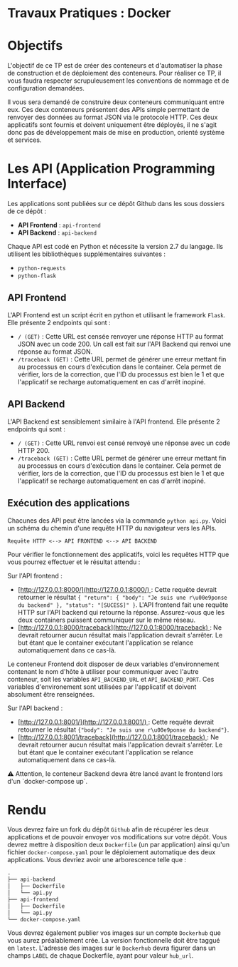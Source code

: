 # Travaux Pratiques : Docker

# Objectifs

L'objectif de ce TP est de créer des conteneurs et d'automatiser la phase de construction et de déploiement des conteneurs. Pour réaliser ce TP, il vous faudra respecter scrupuleusement les conventions de nommage et de configuration demandées.

Il vous sera demandé de construire deux conteneurs communiquant entre eux. Ces deux conteneurs présentent des APIs simple permettant de renvoyer des données au format JSON via le protocole HTTP. Ces deux applicatifs sont fournis et doivent uniquement être déployés, il ne s'agit donc pas de développement mais de mise en production, orienté système et services.

# Les API (Application Programming Interface)

Les applications sont publiées sur ce dépôt Github dans les sous dossiers de ce dépôt :

- **API Frontend** : `api-frontend`
- **API Backend** : `api-backend`

Chaque API est codé en Python et nécessite la version 2.7 du langage. Ils utilisent les bibliothèques supplémentaires suivantes :

- `python-requests`
- `python-flask`

## API Frontend

L'API Frontend est un script écrit en python et utilisant le framework `Flask`. Elle présente 2 endpoints qui sont :

- `/ (GET)` : Cette URL est censée renvoyer une réponse HTTP au format JSON avec un code 200. Un call est fait sur l'API Backend qui renvoi une réponse au format JSON.
- `/traceback (GET)` : Cette URL permet de générer une erreur mettant fin au processus en cours d'exécution dans le container. Cela permet de vérifier, lors de la correction, que l'ID du processus est bien le 1 et que l'applicatif se recharge automatiquement en cas d'arrêt inopiné.

## API Backend

L'API Backend est sensiblement similaire à l'API frontend. Elle présente 2 endpoints qui sont :

- `/ (GET)` : Cette URL renvoi est censé renvoyé une réponse avec un code HTTP 200.
- `/traceback (GET)` : Cette URL permet de générer une erreur mettant fin au processus en cours d'exécution dans le container. Cela permet de vérifier, lors de la correction, que l'ID du processus est bien le 1 et que l'applicatif se recharge automatiquement en cas d'arrêt inopiné.

## Exécution des applications

Chacunes des API peut être lancées via la commande `python api.py`. Voici un schéma du chemin d'une requête HTTP du navigateur vers les APIs.

`Requête HTTP <--> API FRONTEND <--> API BACKEND`

Pour vérifier le fonctionnement des applicatifs, voici les requêtes HTTP que vous pourrez effectuer et le résultat attendu :

Sur l'API frontend :

- [http://127.0.0.1:8000/](http://127.0.0.1:8000/) : Cette requête devrait retourner le résultat `{ "return": { "body": "Je suis une r\u00e9ponse du backend" }, "status": "[SUCESS]" }`. L'API frontend fait une requête HTTP sur l'API backend qui retourne la réponse. Assurez-vous que les deux containers puissent communiquer sur le même réseau.
- [http://127.0.0.1:8000/traceback](http://127.0.0.1:8000/traceback) : Ne devrait retourner aucun résultat mais l'application devrait s'arrêter. Le but étant que le container exécutant l'application se relance automatiquement dans ce cas-là.

Le conteneur Frontend doit disposer de deux variables d'environnement contenant le nom d'hôte à utiliser pour communiquer avec l'autre conteneur, soit les variables `API_BACKEND_URL` et `API_BACKEND_PORT`. Ces variables d'environement sont utilisées par l'applicatif et doivent absolument être renseignées.

Sur l'API backend :

- [http://127.0.0.1:8001/](http://127.0.0.1:8001/) : Cette requête devrait retourner le résultat `{"body": "Je suis une r\u00e9ponse du backend"}`.
- [http://127.0.0.1:8001/traceback](http://127.0.0.1:8001/traceback) : Ne devrait retourner aucun résultat mais l'application devrait s'arrêter. Le but étant que le container exécutant l'application se relance automatiquement dans ce cas-là.

<aside>
⚠️ Attention, le conteneur Backend devra être lancé avant le frontend lors d'un `docker-compose up`.
</aside>

# Rendu

Vous devrez faire un fork du dépôt `Github` afin de récupérer les deux applications et de pouvoir envoyer vos modifications sur votre dépôt. Vous devrez mettre à disposition deux `Dockerfile` (un par application) ainsi qu'un fichier `docker-compose.yaml` pour le déploiement automatique des deux applications. Vous devriez avoir une arborescence telle que :

```python
.
├── api-backend
│   ├── Dockerfile
│   └── api.py
├── api-frontend
│   ├── Dockerfile
│   └── api.py
└── docker-compose.yaml
```

Vous devrez également publier vos images sur un compte `Dockerhub` que vous aurez préalablement crée. La version fonctionnelle doit être taggué en `latest`. L'adresse des images sur le `Dockerhub` devra figurer dans un champs `LABEL` de chaque Dockerfile, ayant pour valeur `hub_url`.
